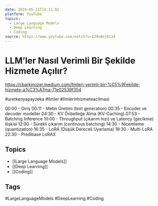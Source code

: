 ```yaml
---
date: 2024-05-21T14:11:02
platform: YouTube
topics:
  - Large Language Models
  - Deep Learning
  - Coding
source: https://www.youtube.com/watch?v=1J9oAmjEC14
---
```

# LLM’ler Nasıl Verimli Bir Şekilde Hizmete Açılır?

https://cbarkinozer.medium.com/llmleri-verimli-bir-%C5%9Fekilde-hizmete-a%C3%A7ma-71e02539f354

#uretkenyapayzeka #llmler #llmlerinhizmeteacilmasi

00:00 - Giriş
00:11 - Metin Üretimi (text generation)
00:35 - Encoder ve decoder modeller
04:30 - KV Önbelleğe Alma (KV-Caching)
07:53 - Batching Inference
10:00 - Throughput (çıkarım hızı) ve Latency (gecikme) ilişkisi
12:00 - Sürekli çıkarım (continous batching)
14:30 - Nicemleme (quantization)
16:35 - LoRA (Düşük Dereceli Uyarlama)
19:30 - Multi-LoRA
22:30 - Predibase LoRAX

## Topics
- [[Large Language Models]]
- [[Deep Learning]]
- [[Coding]]

## Tags
#LargeLanguageModels #DeepLearning #Coding